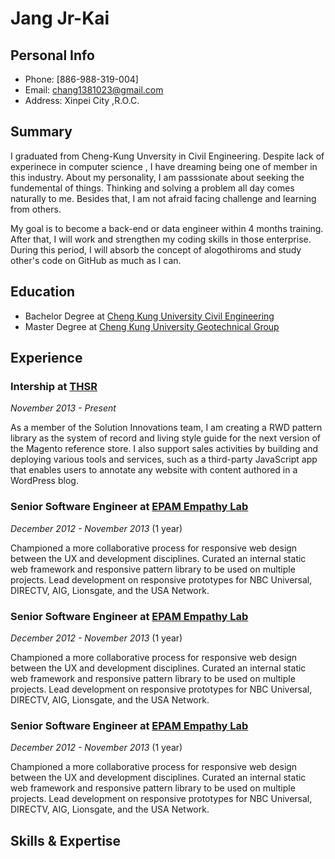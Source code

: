 Jang Jr-Kai
=============

Personal Info
-----------------------
- Phone: [886-988-319-004]
- Email: <chang1381023@gmail.com>
- Address: Xinpei City ,R.O.C.

Summary
-------
I graduated from Cheng-Kung Unversity in Civil Engineering. Despite lack of experinece in computer science , I have dreaming being one of member in this industry. About my personality, I am passsionate about seeking the fundemental of things. Thinking and solving a problem all day comes naturally to me. Besides that, I am not afraid facing challenge and learning from others.

My goal is to become a back-end or data engineer within 4 months training. After that, I will work and strengthen my coding skills in those enterprise. During this period, I will absorb the concept of alogothiroms and study other's code on GitHub as much as I can.

Education
-------
* Bachelor Degree at [Cheng Kung University Civil Engineering ](http://www.civil.ncku.edu.tw/)
* Master Degree at [Cheng Kung University Geotechnical Group](http://www.civil.ncku.edu.tw/)


Experience
----------

### **Intership** at [THSR](https://en.thsrc.com.tw/corp/governance)

*November 2013 - Present*

As a member of the Solution Innovations team, I am creating a RWD pattern
library as the system of record and living style guide for the next version of
the Magento reference store. I also support sales activities by building and
deploying various tools and services, such as a third-party JavaScript app that
enables users to annotate any website with content authored in a WordPress
blog.

### **Senior Software Engineer** at [EPAM Empathy Lab](http://epam.com/empathylab)

*December 2012 - November 2013* (1 year)

Championed a more collaborative process for responsive web design between the
UX and development disciplines. Curated an internal static web framework and
responsive pattern library to be used on multiple projects. Lead development
on responsive prototypes for NBC Universal, DIRECTV, AIG, Lionsgate, and the
USA Network.

### **Senior Software Engineer** at [EPAM Empathy Lab](http://epam.com/empathylab)

*December 2012 - November 2013* (1 year)

Championed a more collaborative process for responsive web design between the
UX and development disciplines. Curated an internal static web framework and
responsive pattern library to be used on multiple projects. Lead development
on responsive prototypes for NBC Universal, DIRECTV, AIG, Lionsgate, and the
USA Network.

### **Senior Software Engineer** at [EPAM Empathy Lab](http://epam.com/empathylab)

*December 2012 - November 2013* (1 year)

Championed a more collaborative process for responsive web design between the
UX and development disciplines. Curated an internal static web framework and
responsive pattern library to be used on multiple projects. Lead development
on responsive prototypes for NBC Universal, DIRECTV, AIG, Lionsgate, and the
USA Network.


Skills & Expertise
------------------


